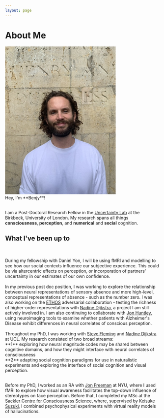 ```yaml
---
layout: page
---
```


# About Me

<img src="images/me.jpeg" class="floatpic" width="360" height="480">
<br>
Hey, I'm **Benjy**! <br><br>

I am a Post-Doctoral Research Fellow in the <a href="https://psyc.bbk.ac.uk/uncertainty/">Uncertainty Lab</a> at the Birkbeck, University of London. My research spans all things **consciousness**, **perception**, and **numerical** and **social** cognition. 

## What I've been up to

<br>
<br>
During my fellowship with Daniel Yon, I will be using fMRI and modelling to see how our social contexts influence our subjective experience. This could be via altercentric effects on perception, or incorporation of partners' uncertainty in our estimates of our own confidence. 
<br>
<br>
In my previous post doc position, I was working to explore the relationship between neural representations of sensory absence and more high-level, conceptual representations of absence - such as the number zero. I was also working on the <a href="https://www.arc-ethos.org/">ETHOS</a> adversarial collaboration - testing the richness of higher-order representations with <a href="https://profiles.ucl.ac.uk/74410-nadine-dijkstra">Nadine Dijkstra</a>, a project I am still actively involved in. I am also continuing to collaborate with <a href="https://experts.exeter.ac.uk/41202-jonathan-huntley">Jon Huntley</a>, using neuroimaging tools to examine whether patients with Alzheimer's Disease exhibit differences in neural correlates of conscious perception.
<br>
<br>
Throughout my PhD, I was working with <a href="https://www.ucl.ac.uk/pals/people/steve-fleming">Steve Fleming</a> and <a href="https://sites.google.com/view/nadinedijkstra/about-me?authuser=0">Nadine Dijkstra</a> at UCL. My research consisted of two broad streams: <br>**1** exploring how neural magnitude codes may be shared between cognitive domains, and how they might interface with neural correlates of consciousness <br>**2** adapting social cognition paradigms for use in naturalistic experiments and exploring the interface of social cognition and visual perception.<br><br>

Before my PhD, I worked as an RA with <a href="https://www.freemanlab.org/">Jon Freeman</a> at NYU, where I used fMRI to explore how visual awareness facilitates the top-down influence of stereotypes on face perception. Before that, I completed my MSc at the <a href="https://www.sussex.ac.uk/research/centres/sussex-centre-for-consciousness-science/">Sackler Centre for Consciousness Science</a>, where, supervised by <a href="https://sites.google.com/view/keisukesuzuki/home?authuser=0">Keisuke Suzuki</a>, I combined psychophysical experiments with virtual reality models of hallucinations.


